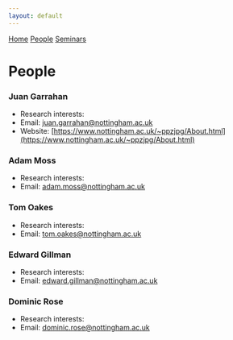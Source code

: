 ```yaml
---
layout: default
---
```

[Home](./) [People](./people.html) [Seminars](./seminars.html)

# People
### Juan Garrahan
* Research interests:
* Email: juan.garrahan@nottingham.ac.uk
* Website: [https://www.nottingham.ac.uk/~ppzjpg/About.html](https://www.nottingham.ac.uk/~ppzjpg/About.html)

### Adam Moss
* Research interests:
* Email: adam.moss@nottingham.ac.uk

### Tom Oakes
* Research interests:
* Email: tom.oakes@nottingham.ac.uk

### Edward Gillman
* Research interests:
* Email: edward.gillman@nottingham.ac.uk

### Dominic Rose
* Research interests:
* Email: dominic.rose@nottingham.ac.uk
